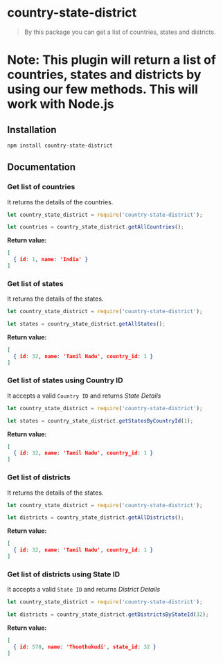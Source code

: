# country-state-district

> By this package you can get a list of countries, states and districts.



**Note:** This plugin will return a list of countries, states and districts by using our few methods. This will work with Node.js
=======

## Installation

```sh
npm install country-state-district
```

## Documentation

### Get list of countries

It returns the details of the countries.

```js
let country_state_district = require('country-state-district');

let countries = country_state_district.getAllCountries();
```

**Return value:**
```json
[
  { id: 1, name: 'India' }
]
```

### Get list of states

It returns the details of the states.

```js
let country_state_district = require('country-state-district');

let states = country_state_district.getAllStates();
```

**Return value:**
```json
[
  { id: 32, name: 'Tamil Nadu', country_id: 1 }
]
```

### Get list of states using Country ID

It accepts a valid `Country ID` and returns _State Details_

```js
let country_state_district = require('country-state-district');

let states = country_state_district.getStatesByCountryId(1);
```

**Return value:**
```json
[
  { id: 32, name: 'Tamil Nadu', country_id: 1 }
]
```

### Get list of districts

It returns the details of the states.

```js
let country_state_district = require('country-state-district');

let districts = country_state_district.getAllDistricts();
```

**Return value:**
```json
[
  { id: 32, name: 'Tamil Nadu', country_id: 1 }
]
```

### Get list of districts using State ID

It accepts a valid `State ID` and returns _District Details_

```js
let country_state_district = require('country-state-district');

let districts = country_state_district.getDistrictsByStateId(32);
```

**Return value:**
```json
[
  { id: 578, name: 'Thoothukudi', state_id: 32 }
]
```
